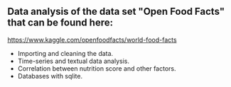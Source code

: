 ## Data analysis of the data set "Open Food Facts" that can be found here:

https://www.kaggle.com/openfoodfacts/world-food-facts

- Importing and cleaning the data.
- Time-series and textual data analysis.
- Correlation between nutrition score and other factors.
- Databases with sqlite.
